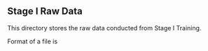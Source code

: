 ## Stage I Raw Data
This directory stores the raw data conducted from Stage I Training.

Format of a file is